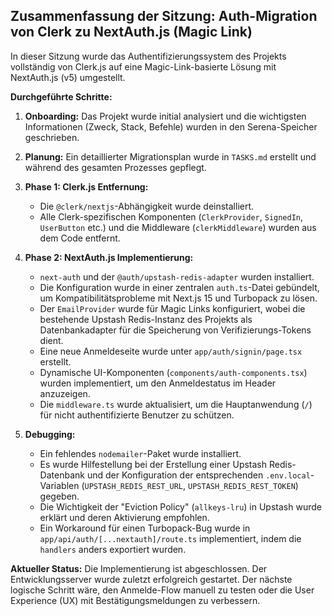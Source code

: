 ## Zusammenfassung der Sitzung: Auth-Migration von Clerk zu NextAuth.js (Magic Link)

In dieser Sitzung wurde das Authentifizierungssystem des Projekts vollständig von Clerk.js auf eine Magic-Link-basierte Lösung mit NextAuth.js (v5) umgestellt.

**Durchgeführte Schritte:**

1.  **Onboarding:** Das Projekt wurde initial analysiert und die wichtigsten Informationen (Zweck, Stack, Befehle) wurden in den Serena-Speicher geschrieben.

2.  **Planung:** Ein detaillierter Migrationsplan wurde in `TASKS.md` erstellt und während des gesamten Prozesses gepflegt.

3.  **Phase 1: Clerk.js Entfernung:**
    *   Die `@clerk/nextjs`-Abhängigkeit wurde deinstalliert.
    *   Alle Clerk-spezifischen Komponenten (`ClerkProvider`, `SignedIn`, `UserButton` etc.) und die Middleware (`clerkMiddleware`) wurden aus dem Code entfernt.

4.  **Phase 2: NextAuth.js Implementierung:**
    *   `next-auth` und der `@auth/upstash-redis-adapter` wurden installiert.
    *   Die Konfiguration wurde in einer zentralen `auth.ts`-Datei gebündelt, um Kompatibilitätsprobleme mit Next.js 15 und Turbopack zu lösen.
    *   Der `EmailProvider` wurde für Magic Links konfiguriert, wobei die bestehende Upstash Redis-Instanz des Projekts als Datenbankadapter für die Speicherung von Verifizierungs-Tokens dient.
    *   Eine neue Anmeldeseite wurde unter `app/auth/signin/page.tsx` erstellt.
    *   Dynamische UI-Komponenten (`components/auth-components.tsx`) wurden implementiert, um den Anmeldestatus im Header anzuzeigen.
    *   Die `middleware.ts` wurde aktualisiert, um die Hauptanwendung (`/`) für nicht authentifizierte Benutzer zu schützen.

5.  **Debugging:**
    *   Ein fehlendes `nodemailer`-Paket wurde installiert.
    *   Es wurde Hilfestellung bei der Erstellung einer Upstash Redis-Datenbank und der Konfiguration der entsprechenden `.env.local`-Variablen (`UPSTASH_REDIS_REST_URL`, `UPSTASH_REDIS_REST_TOKEN`) gegeben.
    *   Die Wichtigkeit der "Eviction Policy" (`allkeys-lru`) in Upstash wurde erklärt und deren Aktivierung empfohlen.
    *   Ein Workaround für einen Turbopack-Bug wurde in `app/api/auth/[...nextauth]/route.ts` implementiert, indem die `handlers` anders exportiert wurden.

**Aktueller Status:**
Die Implementierung ist abgeschlossen. Der Entwicklungsserver wurde zuletzt erfolgreich gestartet. Der nächste logische Schritt wäre, den Anmelde-Flow manuell zu testen oder die User Experience (UX) mit Bestätigungsmeldungen zu verbessern.